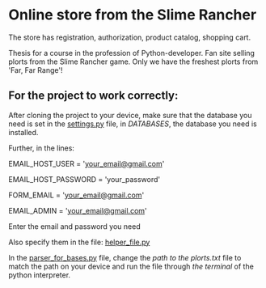 # Оnline store from the Slime Rancher

The store has registration, authorization, product catalog, shopping cart.

Thesis for a course in the profession of Python-developer.
Fan site selling plorts from the Slime Rancher game.
Only we have the freshest plorts from 'Far, Far Range'!

## For the project to work correctly:

After cloning the project to your device, make sure that the database you need is set in 
the [settings.py](https://github.com/DaryaKhatsuk/Online-store/blob/master/graduarion_project/graduarion_project/settings.py) 
file, in *DATABASES*, the database you need is installed.

Further, in the lines:

  EMAIL_HOST_USER = 'your_email@gmail.com'
  
  EMAIL_HOST_PASSWORD = 'your_password'
  
  FORM_EMAIL = 'your_email@gmail.com'
  
  EMAIL_ADMIN = 'your_email@gmail.com'
  
Enter the email and password you need

Also specify them in the file: [helper_file.py](https://github.com/DaryaKhatsuk/Online-store/blob/master/graduarion_project/site1/helper_file.py)

In the [parser_for_bases.py](https://github.com/DaryaKhatsuk/Online-store/blob/master/graduarion_project/site1/management/commands/parser_for_bases.py) 
file, change the *path to the plorts.txt* file to match the path on your device and run the file through *the terminal* of the python interpreter.
